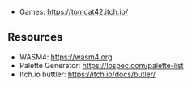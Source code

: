 - Games: https://tomcat42.itch.io/

## Resources

- WASM4: https://wasm4.org
- Palette Generator: https://lospec.com/palette-list
- Itch.io buttler: https://itch.io/docs/butler/
